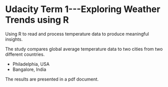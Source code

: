 # Udacity Term 1---Exploring Weather Trends using R 

Using R to read and process temperature data to produce meaningful insights.

The study compares global average temperature data to two cities from two different countries.
- Philadelphia, USA
- Bangalore, India

The results are presented in a pdf document.


